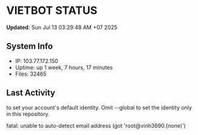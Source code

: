 # VIETBOT STATUS
**Updated**: Sun Jul 13 03:29:48 AM +07 2025

## System Info
- IP: 103.77.172.150
- Uptime: up 1 week, 7 hours, 17 minutes
- Files: 32465

## Last Activity

to set your account's default identity.
Omit --global to set the identity only in this repository.

fatal: unable to auto-detect email address (got 'root@vinh3690.(none)')
